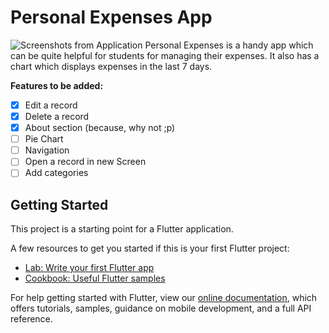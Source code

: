 
# Personal Expenses App
![Screenshots from Application](https://i.ibb.co/Qm6JrZ1/IMG-20200825-161015.jpg)
Personal Expenses is a handy app which can be quite helpful for students for managing their expenses. It also has a chart which displays expenses in the last 7 days.

**Features to be added:**
 - [x] Edit a record
 - [x] Delete a record
 - [x] About section (because, why not ;p)
 - [ ] Pie Chart
 - [ ] Navigation
 - [ ] Open a record in new Screen
 - [ ] Add categories

## Getting Started

This project is a starting point for a Flutter application.

A few resources to get you started if this is your first Flutter project:

- [Lab: Write your first Flutter app](https://flutter.dev/docs/get-started/codelab)
- [Cookbook: Useful Flutter samples](https://flutter.dev/docs/cookbook)

For help getting started with Flutter, view our
[online documentation](https://flutter.dev/docs), which offers tutorials,
samples, guidance on mobile development, and a full API reference.
